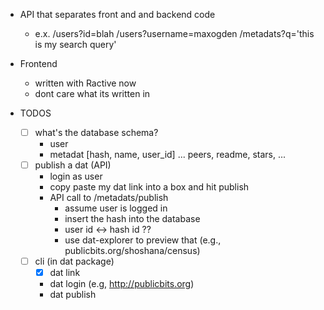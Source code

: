 - API that separates front and and backend code
  - e.x. /users?id=blah
         /users?username=maxogden
         /metadats?q='this is my search query'

- Frontend
  - written with Ractive now
  - dont care what its written in


- TODOS
  - [ ] what's the database schema?
    - user
    - metadat [hash, name, user_id] ... peers, readme, stars, ...
  - [ ] publish a dat (API)
    - login as user
    - copy paste my dat link into a box and hit publish
    - API call to /metadats/publish
      - assume user is logged in
      - insert the hash into the database
      - user id <-> hash id ??
      - use dat-explorer to preview that (e.g., publicbits.org/shoshana/census)
  - [ ] cli (in dat package)
    - [x] dat link
    - dat login (e.g, http://publicbits.org)
    - dat publish <link> <name>

